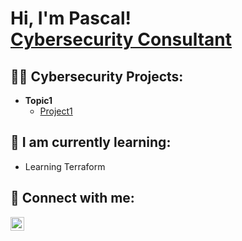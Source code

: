 <h1>Hi, I'm Pascal! <br/><a href="https://github.com/P22W">Cybersecurity Consultant</a></h1>

<h2>👨‍💻 Cybersecurity Projects:</h2>

- <b>Topic1</b>
  - [Project1](https://github.com/P22W)

<h2>🌱 I am currently learning:</h2>

- Learning Terraform


<h2> 🤳 Connect with me:</h2>

[<img align="left" alt="Pascal Wachter | LinkedIn" width="22px" src="https://cdn.jsdelivr.net/npm/simple-icons@v3/icons/linkedin.svg" />][linkedin]

[linkedin]: https://linkedin.com/in/pascal-wachter-01b5a1147

<!--


Here are some ideas to get you started:

- 🔭 I’m currently working on ...
- 🌱 I’m currently learning ...
- 👯 I’m looking to collaborate on ...
- 🤔 I’m looking for help with ...
- 💬 Ask me about ...
- 📫 How to reach me: ...
- 😄 Pronouns: ...
- ⚡ Fun fact: ...
-->
